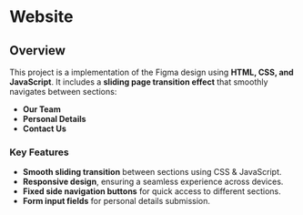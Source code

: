 # Website

## Overview
This project is a implementation of the  Figma design using **HTML, CSS, and JavaScript**. It includes a **sliding page transition effect** that smoothly navigates between sections:  
- **Our Team**  
- **Personal Details**  
- **Contact Us**
  

### **Key Features**
- **Smooth sliding transition** between sections using CSS & JavaScript.
- **Responsive design**, ensuring a seamless experience across devices.
- **Fixed side navigation buttons** for quick access to different sections.
- **Form input fields** for personal details submission.





